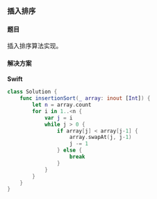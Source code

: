 ### 插入排序


#### 题目

插入排序算法实现。


#### 解决方案

**Swift**

```Swift
class Solution {
    func insertionSort(_ array: inout [Int]) {
        let n = array.count
        for i in 1..<n {
            var j = i
            while j > 0 {
                if array[j] < array[j-1] {
                    array.swapAt(j, j-1)
                    j -= 1
                } else {
                    break
                }
            }
        }
    }
}
```
